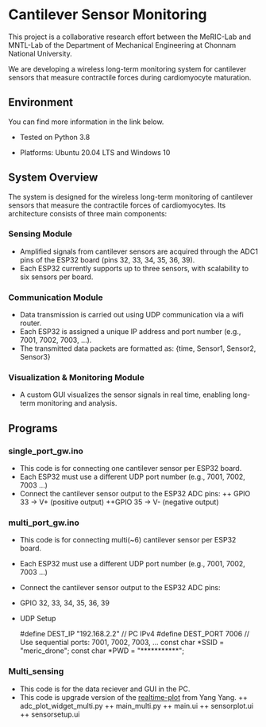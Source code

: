 # Cantilever Sensor Monitoring

This project is a collaborative research effort between the MeRIC-Lab and MNTL-Lab of the Department of Mechanical Engineering at Chonnam National University.

We are developing a wireless long-term monitoring system for cantilever sensors that measure contractile forces during cardiomyocyte maturation.

## Environment

You can find more information in the link below.

 + Tested on Python 3.8
   
 + Platforms: Ubuntu 20.04 LTS and Windows 10

## System Overview

The system is designed for the wireless long-term monitoring of cantilever sensors that measure the contractile forces of cardiomyocytes. Its architecture consists of three main components:

### Sensing Module
+ Amplified signals from cantilever sensors are acquired through the ADC1 pins of the ESP32 board (pins 32, 33, 34, 35, 36, 39).
+ Each ESP32 currently supports up to three sensors, with scalability to six sensors per board.

### Communication Module
+ Data transmission is carried out using UDP communication via a wifi router.
+ Each ESP32 is assigned a unique IP address and port number (e.g., 7001, 7002, 7003, …).
+ The transmitted data packets are formatted as: {time, Sensor1, Sensor2, Sensor3}

### Visualization & Monitoring Module
+ A custom GUI visualizes the sensor signals in real time, enabling long-term monitoring and analysis.

## Programs

  ### single_port_gw.ino 
  + This code is for connecting one cantilever sensor per ESP32 board. 
  + Each ESP32 must use a different UDP port number (e.g., 7001, 7002, 7003 …)
  + Connect the cantilever sensor output to the ESP32 ADC pins:
  ++ GPIO 33 → V+ (positive output)
  ++GPIO 35 → V- (negative output)

  ### multi_port_gw.ino
  + This code is for connecting multi(~6) cantilever sensor per ESP32 board. 
  + Each ESP32 must use a different UDP port number (e.g., 7001, 7002, 7003 …)
  + Connect the cantilever sensor output to the ESP32 ADC pins:
  + GPIO 32, 33, 34, 35, 36, 39
  + UDP Setup

    #define DEST_IP   "192.168.2.2"   // PC IPv4
    #define DEST_PORT 7006            // Use sequential ports: 7001, 7002, 7003, ...
    const char *SSID = "meric_drone";
    const char *PWD  = "***********";

  ### Multi_sensing
  + This code is for the data reciever and GUI in the PC.
  + This code is upgrade version of the [realtime-plot](https://github.com/Gowoon12/Microsystem_team4/tree/main/Dynamixel_Linux-main/realtimeplot_forGW) from Yang Yang.
    ++ adc_plot_widget_multi.py
    ++ main_multi.py
    ++ main.ui
    ++ sensorplot.ui
    ++ sensorsetup.ui




